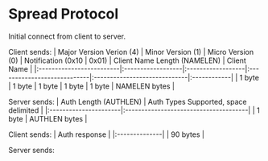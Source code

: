 # Spread Protocol #

Initial connect from client to server.

Client sends:
| Major Version Verion (4) | Minor Version (1) | Micro Version (0) | Notification (0x10 \| 0x01) | Client Name Length (NAMELEN) | Client Name |
|:-------------------------|:------------------|:------------------|:----------------------------|:-----------------------------|:------------|
| 1 byte | 1 byte | 1 byte | 1 byte | 1 byte | NAMELEN bytes |


Server sends:
| Auth Length (AUTHLEN) | Auth Types Supported, space delimited |
|:----------------------|:--------------------------------------|
| 1 byte | AUTHLEN bytes |

Client sends:
| Auth response |
|:--------------|
| 90 bytes |

Server sends:
